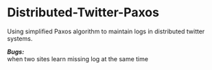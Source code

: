 # Distributed-Twitter-Paxos
Using simplified Paxos algorithm to maintain logs in distributed twitter systems.

***Bugs:***  
when two sites learn missing log at the same time
